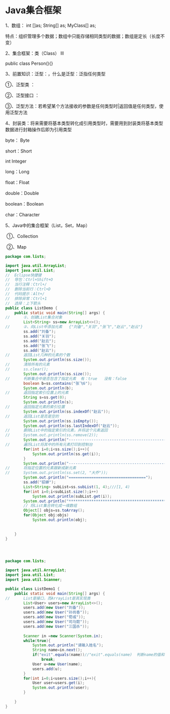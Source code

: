 #  Java集合框架

1、数组：	int []as;    String[] as;   MyClass[] as;   

​	特点：组织管理多个数据；数组中只能存储相同类型的数据；数组是定长（长度不变）

2、集合框架：类（Class）  lll

public class Person(){}

3、前置知识：泛型：<E>，什么是泛型：泛指任何类型

①、泛型类	：

②、泛型接口 ：

③、泛型方法：若希望某个方法接收的参数是任何类型时|返回值是任何类型，使用泛型方法



4、封装类：将来需要将基本类型转化成引用类型时，需要用到封装类将基本类型数据进行封箱操作后即为引用类型

byte： Byte

short：Short

int   Integer

long：Long

float：Float

double：Double

boolean：Boolean

char：Character

5、Java中的集合框架（List，Set，Map）

​	①、Collection

​	②、Map

~~~ java
package com.lists;

import java.util.ArrayList;
import java.util.List;
//	Eclipse快捷键
//	导包：Ctrl+Shift+O
//	当行注释：Ctrl+/
//	删除当前行：Ctrl+D
//	代码提示：Alt+/
//	排除异常：Ctrl+1
//	选择：上下箭头
public class ListDemo {
	public static void main(String[] args) {
//		①、创建List集合对象
		List<String> ss=new ArrayList<>();
//		②、向List中添加元素   {"刘备","关羽","张飞","赵云","赵云"}
		ss.add("刘备");
		ss.add("关羽");
		ss.add("赵云");
		ss.add("张飞");
		ss.add("赵云");
//		返回List几种的元素的个数
		System.out.println(ss.size());
//		清除所有的元素
//		ss.clear();
		System.out.println(ss.size());
//		判断集合中是否包含了指定元素  有：true   没有：false
		boolean b=ss.contains("张飞6");
		System.out.println(b);
//		返回指定索引位置上的元素
		String s=ss.get(0);
		System.out.println(s);
//		返回指定元素的索引位置
		System.out.println(ss.indexOf("赵云"));
//		返回List是否是空的
		System.out.println(ss.isEmpty());
		System.out.println(ss.lastIndexOf("赵云"));
//		删除List中的指定索引的元素，并将这个元素返回
//		System.out.println(ss.remove(2));
		System.out.println("----------------------------------------------");
//		遍历List将其中的所有元素打印到控制台
		for(int i=0;i<ss.size();i++){
			System.out.println(ss.get(i));
		}
		System.out.println("----------------------------------------------");
//		将指定位置的元素跟新成新元素
//		System.out.println(ss.set(2, "大乔"));
		System.out.println("==================================");
		ss.add("貂蝉");
		List<String> subList=ss.subList(1, 4);///[1, 4)
		for(int i=0;i<subList.size();i++)
			System.out.println(subList.get(i));
		System.out.println("**********************************************");
        // 将List集合转化成一维数组
		Object[] objs=ss.toArray();
		for(Object obj:objs)
			System.out.println(obj);
		
		
	}
}




package com.lists;

import java.util.ArrayList;
import java.util.List;
import java.util.Scanner;

public class ListDemo1 {
	public static void main(String[] args) {
//		List是接口，而ArrayList是其实现类
		List<User> users=new ArrayList<>();
		users.add(new User("刘备"));
		users.add(new User("孙尚香"));
		users.add(new User("荀彧"));
		users.add(new User("司马懿"));
		users.add(new User("三国杀"));
		
		Scanner in =new Scanner(System.in);
		while(true){
			System.out.println("请输入姓名");
			String name=in.next();
			if("exit".equals(name))//"exit".equals(name)  判断name的值和exit是否相等 不能用==比较
				break;
			User u=new User(name);
			users.add(u);
		}
		for(int i=0;i<users.size();i++){
			User user=users.get(i);
			System.out.println(user);
		}
		
	}
}

~~~

